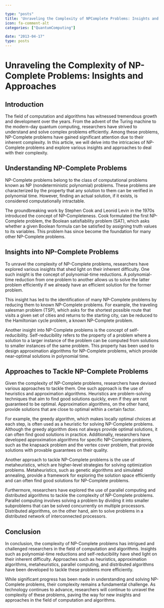 ```yaml
---

type: "posts"
title: 'Unraveling the Complexity of NPComplete Problems: Insights and Approaches'
icon: fa-comment-alt
categories: ["QuantumComputing"]

date: "2013-04-17"
type: posts
---
```





# Unraveling the Complexity of NP-Complete Problems: Insights and Approaches

## Introduction

The field of computation and algorithms has witnessed tremendous growth and development over the years. From the advent of the Turing machine to the modern-day quantum computing, researchers have strived to understand and solve complex problems efficiently. Among these problems, NP-Complete problems have gained significant attention due to their inherent complexity. In this article, we will delve into the intricacies of NP-Complete problems and explore various insights and approaches to deal with their complexity.

## Understanding NP-Complete Problems

NP-Complete problems belong to the class of computational problems known as NP (nondeterministic polynomial) problems. These problems are characterized by the property that any solution to them can be verified in polynomial time. However, finding an actual solution, if it exists, is considered computationally intractable.

The groundbreaking work by Stephen Cook and Leonid Levin in the 1970s introduced the concept of NP-Completeness. Cook formulated the first NP-Complete problem, the Boolean satisfiability problem (SAT), which asks whether a given Boolean formula can be satisfied by assigning truth values to its variables. This problem has since become the foundation for many other NP-Complete problems.

## Insights into NP-Complete Problems

To unravel the complexity of NP-Complete problems, researchers have explored various insights that shed light on their inherent difficulty. One such insight is the concept of polynomial-time reductions. A polynomial-time reduction from one problem to another allows us to solve the latter problem efficiently if we already have an efficient solution for the former problem.

This insight has led to the identification of many NP-Complete problems by reducing them to known NP-Complete problems. For example, the traveling salesman problem (TSP), which asks for the shortest possible route that visits a given set of cities and returns to the starting city, can be reduced to the Hamiltonian cycle problem, a known NP-Complete problem.

Another insight into NP-Complete problems is the concept of self-reducibility. Self-reducibility refers to the property of a problem where a solution to a larger instance of the problem can be computed from solutions to smaller instances of the same problem. This property has been used to design approximation algorithms for NP-Complete problems, which provide near-optimal solutions in polynomial time.

## Approaches to Tackle NP-Complete Problems

Given the complexity of NP-Complete problems, researchers have devised various approaches to tackle them. One such approach is the use of heuristics and approximation algorithms. Heuristics are problem-solving techniques that aim to find good solutions quickly, even if they are not guaranteed to be optimal. Approximation algorithms, on the other hand, provide solutions that are close to optimal within a certain factor.

For example, the greedy algorithm, which makes locally optimal choices at each step, is often used as a heuristic for solving NP-Complete problems. Although the greedy algorithm does not always provide optimal solutions, it can often find good solutions in practice. Additionally, researchers have developed approximation algorithms for specific NP-Complete problems, such as the knapsack problem and the vertex cover problem, that provide solutions with provable guarantees on their quality.

Another approach to tackle NP-Complete problems is the use of metaheuristics, which are higher-level strategies for solving optimization problems. Metaheuristics, such as genetic algorithms and simulated annealing, provide a framework for exploring the solution space efficiently and can often find good solutions for NP-Complete problems.

Furthermore, researchers have explored the use of parallel computing and distributed algorithms to tackle the complexity of NP-Complete problems. Parallel computing involves solving a problem by dividing it into smaller subproblems that can be solved concurrently on multiple processors. Distributed algorithms, on the other hand, aim to solve problems in a distributed network of interconnected processors.

## Conclusion

In conclusion, the complexity of NP-Complete problems has intrigued and challenged researchers in the field of computation and algorithms. Insights such as polynomial-time reductions and self-reducibility have shed light on their inherent difficulty. Approaches such as heuristics, approximation algorithms, metaheuristics, parallel computing, and distributed algorithms have been developed to tackle these problems more efficiently.

While significant progress has been made in understanding and solving NP-Complete problems, their complexity remains a fundamental challenge. As technology continues to advance, researchers will continue to unravel the complexity of these problems, paving the way for new insights and approaches in the field of computation and algorithms.